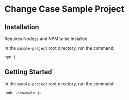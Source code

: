 # Change Case Sample Project

## Installation

Requires Node.js and NPM to be installed.

In the `sample-project` root directory, run the command:

`npm i`

## Getting Started

In the `sample-project` root directory, run the command:

`node .\example.js`